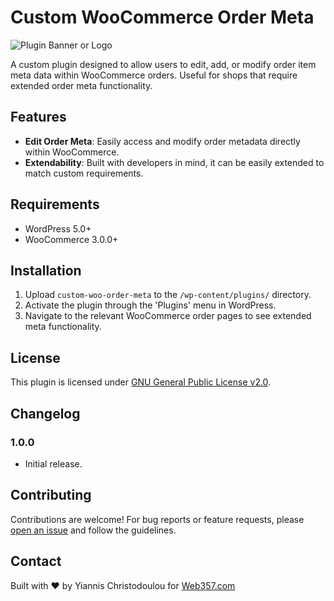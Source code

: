 # Custom WooCommerce Order Meta

![Plugin Banner or Logo](https://temp.web357.com/images/custom_woocommerce_order_meta.png)

A custom plugin designed to allow users to edit, add, or modify order item meta data within WooCommerce orders. Useful for shops that require extended order meta functionality.

## Features

- **Edit Order Meta**: Easily access and modify order metadata directly within WooCommerce.
- **Extendability**: Built with developers in mind, it can be easily extended to match custom requirements.

## Requirements

- WordPress 5.0+
- WooCommerce 3.0.0+

## Installation

1. Upload `custom-woo-order-meta` to the `/wp-content/plugins/` directory.
2. Activate the plugin through the 'Plugins' menu in WordPress.
3. Navigate to the relevant WooCommerce order pages to see extended meta functionality.

## License

This plugin is licensed under [GNU General Public License v2.0](https://www.gnu.org/licenses/gpl-2.0.html).

## Changelog

### 1.0.0 
- Initial release.

## Contributing

Contributions are welcome! For bug reports or feature requests, please [open an issue](https://github.com/Yiannistaos/custom-woo-order-meta/issues/new) and follow the guidelines.

## Contact

Built with ❤️ by Yiannis Christodoulou for [Web357.com](https://www.web357.com/)
